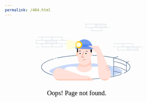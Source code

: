 ```yaml
---
permalink: /404.html
---
```


  <svg data-name="mainImage" id="mainImage_create" viewbox="0 0 171.2 81.5" xmlns="http://www.w3.org/2000/svg">
  <style>
  @import url('https://fonts.googleapis.com/css?family=Merriweather'); .changeColor { fill: #4f86ed; } #title { font-size: 50%; font-family: 'Merriweather', serif; } .cls-1 { opacity: 0.3; } .cls-7 { opacity: 0.8; } .cls-2 { fill: #fff; } .cls-10, .cls-11, .cls-12, .cls-14, .cls-16, .cls-3 { fill: none; } .cls-3 { stroke: #5c7690; } .cls-10, .cls-11, .cls-12, .cls-3 { stroke-miterlimit: 10; } .cls-14, .cls-15, .cls-16, .cls-3 { stroke-width: 0.5px; } .cls-4 { fill: #ffe1d9; } .cls-5 { fill: #ffcfbf; } .cls-6 { fill: #fecbb6; } .cls-9 { fill: #fecb02; } .cls-10, .cls-12 { stroke: #d26f51; } .cls-10, .cls-11 { stroke-width: 0.38px; } .cls-11 { stroke: #000; } .cls-12 { stroke-width: 0.19px; } .cls-13 { opacity: 0.45; } .cls-14, .cls-15, .cls-16 { stroke: #b0bec5; stroke-linejoin: round; } .cls-15 { fill: #edf0f2; } .cls-16 { stroke-linecap: round; } .cls-17 { font-family: 'PT Sans', sans-serif; font-size: 49.87px; font-weight: 700; } .cls-18 { fill: #fffdbb; opacity: 0.5; } /*--------------------------- SVG Animate ---------------------------*/ .earMove { transition: all ease-in-out 2s; transform-origin: 50% 50%; animation: earmove 1.5s linear infinite alternate; } .faceMove { transition: all ease-in-out 2s; transform-origin: 50% 50%; animation: move 1.5s linear infinite alternate; } .neckMove { transition: all ease-in-out 2s; transform-origin: 50% 50%; animation: neck 1.5s linear infinite alternate; } @keyframes earmove { 0% { transform: translateX(-0.3px) translateY(0.6px); } 30% { transform: translateX(-0.3px) translateY(0.6px); } 60% { transform: translateX(-0.7px) translateY(0px); } 70% { transform: translateX(-0.7px) translateY(-0.3px); } 100% { transform: translateX(-0.7px) translateY(-0.3px); } } @keyframes move { 0% { transform: translateX(-0.3px) translateY(0.6px); } 30% { transform: translateX(-0.3px) translateY(0.6px); } 60% { transform: translateX(2px) translateY(0px); } 70% { transform: translateX(2px) translateY(-0.3px); } 100% { transform: translateX(2px) translateY(-0.3px); } } @keyframes neck { 0% { transform: translateY(0.7px); } 50% { transform: translateY(0.7px); } 100% { transform: translateY(0px); } } 
  </style>
  <path class="changeColor cls-1" d="M46.62,52.5c5.78,4.9,21.14,8.4,39.19,8.4s33.41-3.5,39.19-8.4c-5.78-4.9-21.14-8.4-39.19-8.4S52.41,47.6,46.62,52.5Z" id="c-1" style="fill: rgb(79, 134, 237);"></path>
  <path class="cls-2" d="M99.73,47.71H68.65a7.13,7.13,0,0,0-7.13,7.13V60a152.58,152.58,0,0,0,24.3,1.83,157.87,157.87,0,0,0,21.05-1.35V54.84A7.13,7.13,0,0,0,99.73,47.71Z"></path>
  <path class="cls-3" d="M123.56,55.81C115,58.94,101.27,61,85.81,61c-26,0-47-5.71-47-12.76,0-3.45,5.05-6.58,13.25-8.88"></path>
  <path class="cls-3" d="M55.37,38.47a140,140,0,0,1,30.44-3c26,0,47,5.71,47,12.76,0,2.4-2.44,4.65-6.69,6.57"></path>
  <path class="cls-3" d="M53.41,38.95l.94-.24"></path>
  <path class="cls-4" d="M91.68,47.71l-.75-11.2L79.15,43.84l-1.69,3.87H75.79c0,3.36,3.76,6.08,8.4,6.08s8.4-2.72,8.4-6.08Z"></path>
  <path class="cls-5 neckMove" d="M78,46.53a27.19,27.19,0,0,0,6.41.82c3.1,0,7.11-2.19,7.11-2.19l-.42-6.2L79.15,43.84Z"></path>
  <polygon class="earMove" points="92.59 32.22 92.59 28.5 76.77 27.71 76.77 32.22 92.59 32.22"></polygon>
  <circle class="cls-6 earMove" cx="78.06" cy="34.04" r="2.47"></circle>
  <path class="cls-4" d="M81.74,57.06,60.63,49.72h0A6.72,6.72,0,1,0,57.7,62.49H93.25C93.25,56.78,81.74,57.06,81.74,57.06Z"></path>
  <path class="cls-4" d="M77.46,25H90.92a0,0,0,0,1,0,0V39.38a6.73,6.73,0,0,1-6.73,6.73h0a6.73,6.73,0,0,1-6.73-6.73V25A0,0,0,0,1,77.46,25Z"></path>
  <rect class="changeColor cls-7" height="2.45" id="c-2" style="fill: rgb(79, 134, 237);" transform="translate(1.29 -3.65) rotate(2.49)" width="19.14" x="74.82" y="26.48"></rect>
  <path class="changeColor cls-7" d="M84.36,18.69h.5a7.8,7.8,0,0,1,7.8,7.8v0a0,0,0,0,1,0,0H76.56a0,0,0,0,1,0,0v0A7.8,7.8,0,0,1,84.36,18.69Z" id="c-3" style="fill: rgb(79, 134, 237);" transform="translate(1.06 -3.66) rotate(2.49)"></path>
  <polygon class="changeColor cls-8" id="c-4" points="82.44 23.89 92.18 24.32 92.59 24.34 92.48 26.84 80.96 26.33 82.44 23.89" style="fill: rgb(79, 134, 237);"></polygon>
  <circle class="cls-9 faceMove" cx="78.72" cy="23.73" r="3.73" transform="translate(51.58 101.34) rotate(-87.51)"></circle>
  <circle class="cls-2 faceMove" cx="78.72" cy="23.73" r="2.36" transform="translate(51.58 101.34) rotate(-87.51)"></circle>
  <circle class="cls-4 earMove" cx="90.92" cy="34.04" r="2.47"></circle>
  <path class="cls-4" d="M112.2,53l-9.87-21.92-3-5.48-11.86-.22,7.42,3.35H91.55l5.82,4.58,2,22.26h0A6.72,6.72,0,1,0,112.2,53Z"></path>
  <ellipse class="faceMove" cx="80.09" cy="33.12" rx="0.53" ry="0.59"></ellipse>
  <ellipse class="faceMove" cx="86.34" cy="33.12" rx="0.53" ry="0.59"></ellipse>
  <polyline class="cls-10 faceMove" points="84.19 31.08 81.74 37.01 84.39 37.01"></polyline>
  <path class="cls-10 faceMove" d="M83.06,40.36a4,4,0,0,1,2.75-1"></path>
  <line class="cls-11 faceMove" x1="81.07" x2="78.47" y1="30.33" y2="30.58"></line>
  <line class="cls-11 faceMove" x1="86.34" x2="88.15" y1="30.45" y2="31.08"></line>
  <line class="cls-12" x1="106.86" x2="110.99" y1="47.82" y2="46.11"></line>
  <line class="cls-12" x1="107.43" x2="111.55" y1="49.9" y2="48.19"></line>
  <line class="cls-12" x1="107.99" x2="112.11" y1="51.98" y2="50.27"></line>
  <g class="cls-13">
    <rect class="cls-14" height="3.5" width="10.77" x="85.81" y="2.46"></rect>
    <rect class="cls-15" height="3.5" width="10.77" x="96.58" y="2.46"></rect>
    <rect class="cls-14" height="3.5" width="10.77" x="92.19" y="5.95"></rect>
    <line class="cls-16" x1="107.36" x2="109.63" y1="5.95" y2="5.95"></line>
    <line class="cls-16" x1="110.68" x2="111.57" y1="5.95" y2="5.95"></line>
  </g>
  <g class="cls-13">
    <rect class="cls-16" height="3.5" width="10.77" x="125" y="23.12"></rect>
    <rect class="cls-15" height="3.5" width="10.77" x="130.39" y="26.62"></rect>
    <rect class="cls-16" height="3.5" width="10.77" x="119.62" y="26.62"></rect>
    <line class="cls-16" x1="141.16" x2="145.73" y1="26.62" y2="26.62"></line>
    <line class="cls-16" x1="125" x2="115.4" y1="23.12" y2="23.12"></line>
    <line class="cls-16" x1="117.95" x2="115.4" y1="26.62" y2="26.62"></line>
  </g>
  <g class="cls-13">
    <rect class="cls-16" height="3.5" width="10.77" x="39.34" y="16.12"></rect>
    <rect class="cls-16" height="3.5" width="10.77" x="39.34" y="23.11"></rect>
    <rect class="cls-16" height="3.5" width="10.77" x="50.11" y="23.11"></rect>
    <rect class="cls-16" height="3.5" width="10.77" x="50.11" y="16.12"></rect>
    <rect class="cls-15" height="3.5" width="10.77" x="44" y="19.61"></rect>
    <rect class="cls-16" height="3.5" width="10.77" x="33.23" y="19.61"></rect>
    <line class="cls-16" x1="60.89" x2="65.51" y1="19.61" y2="19.61"></line>
    <line class="cls-16" x1="39.34" x2="35.46" y1="16.12" y2="16.12"></line>
    <line class="cls-16" x1="36.45" x2="33.23" y1="26.61" y2="26.61"></line>
    <line class="cls-16" x1="63.2" x2="65.51" y1="23.11" y2="23.11"></line>
  </g>
  <polyline class="cls-3" points="115.4 58.12 115.4 38.27 120.2 37.01"></polyline>
  <polyline class="cls-3" points="129.01 53.21 129.01 43.14 131.74 42.13"></polyline>
  <path class="cls-3" d="M115.4,42.13a53.27,53.27,0,0,1,8,2A42,42,0,0,1,129,47"></path>
  <path class="cls-3" d="M115.4,47.34a53.27,53.27,0,0,1,8,2A42,42,0,0,1,129,52.22"></path>
  <path class="cls-3" d="M115.4,52.56a53.27,53.27,0,0,1,8,2l1,.42"></path>
  <path class="cls-18 faceMove" d="M78.84,26.09l0-4.71L68.05,18.32a.91.91,0,0,0-.45-.13c-1.17,0-2.11,2.46-2.11,5.5s.95,5.5,2.11,5.5a.9.9,0,0,0,.44-.12Z"></path>
  <path class="cls-5" d="M57.7,62.49H93.25A3.67,3.67,0,0,0,92.92,61H53.43A6.69,6.69,0,0,0,57.7,62.49Z"></path>
  <path class="cls-12" d="M88.15,60.27s1.7.95,1.7,2.22"></path>
  <path class="cls-5" d="M101.81,61a6.68,6.68,0,0,0,8.51,0Z"></path>
  <polygon class="cls-5" points="90.92 30.25 77.46 29.69 77.46 28.64 90.92 29.22 90.92 30.25"></polygon>
  <text id="title" transform="matrix(1 0 0 1 44.7249 78)">
    Oops! Page not found.
  </text></svg>
<!-- <h1 id="title">404 Page not found</h1> -->
<!-- <button id="newBtn" class="btn" disabled>&#8594; &nbsp;Back to Home</button> -->